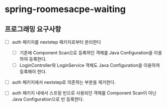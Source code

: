 # spring-roomesacpe-waiting

## 프로그래밍 요구사항
-[ ] auth 패키지를 nextstep 패키지로부터 분리한다
  - [ ] 기존에 Component Scan으로 등록하던 객체를 Java Configuration을 이용하여 등록한다.
  - [ ] LoginController와 LoginService 객체도 Java Configuration을 이용하여 등록해야 한다.
-[ ] auth 패키지에서 nextstep로 의존하는 부분을 제거한다.
-[ ] auth 패키지 내에서 스프링 빈으로 사용되던 객체를 Component Scan이 아닌 Java Configuration으로 빈 등록한다.

